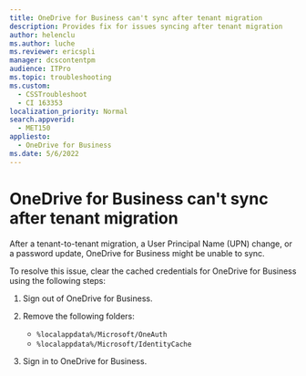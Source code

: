 ```yaml
---
title: OneDrive for Business can't sync after tenant migration
description: Provides fix for issues syncing after tenant migration
author: helenclu
ms.author: luche
ms.reviewer: ericspli
manager: dcscontentpm
audience: ITPro
ms.topic: troubleshooting
ms.custom: 
  - CSSTroubleshoot
  - CI 163353
localization_priority: Normal
search.appverid: 
  - MET150
appliesto: 
  - OneDrive for Business
ms.date: 5/6/2022
---
```


# OneDrive for Business can't sync after tenant migration

After a tenant-to-tenant migration, a User Principal Name (UPN) change, or a password update, OneDrive for Business might be unable to sync.

To resolve this issue, clear the cached credentials for OneDrive for Business using the following steps:

1. Sign out of OneDrive for Business.
1. Remove the following folders:
    - `%localappdata%/Microsoft/OneAuth`
    - `%localappdata%/Microsoft/IdentityCache`

1. Sign in to OneDrive for Business.
